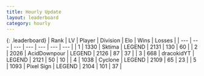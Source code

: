 ```yaml
---
title: Hourly Update
layout: leaderboard
category: hourly
---
```


{: .leaderboard}
| Rank | LV | Player | Division | Elo | Wins | Losses |
| --- | --- | --- | --- | --- | --- | --- |
| <span data-change="0">1</span> | 1330 | <span title="ID: 353063">Sktima</span> | LEGEND | <span data-change="0">2131</span> | <span data-change="0">130</span> | <span data-change="0">60</span> |
| <span data-change="0">2</span> | 2026 | <span title="ID: 304661">AcidDownpour</span> | LEGEND | <span data-change="0">2126</span> | <span data-change="0">87</span> | <span data-change="0">37</span> |
| <span data-change="0">3</span> | 668 | <span title="ID: 4106">dracokidYT</span> | LEGEND | <span data-change="0">2121</span> | <span data-change="0">50</span> | <span data-change="0">10</span> |
| <span data-change="1">4</span> | 1038 | <span title="ID: 92077">Cyclone</span> | LEGEND | <span data-change="0">2109</span> | <span data-change="0">65</span> | <span data-change="0">23</span> |
| <span data-change="-1">5</span> | 1093 | <span title="ID: 568882">Pixel Sign</span> | LEGEND | <span data-change="-16">2104</span> | <span data-change="2">101</span> | <span data-change="2">37</span> |